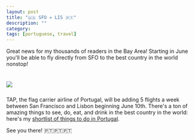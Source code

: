 ```yaml
---
layout: post
title: "🇺🇸 SFO ✈️ LIS 🇵🇹"
description: ""
category: 
tags: [portuguese, travel]
---
```


Great news for my thousands of readers in the Bay Area! Starting in June you'll be able to fly directly from SFO to the best country in the world nonstop! 

<div>
    <img class="rounded-corners" style="max-width: 360px; border: 1px; margin-top: 24px;" src="{{ site.images2018 }}/12-20/sfo-lis.jpg"/>
    <p class="caption-text" style="line-height: 1.5em; margin-bottom: 24px;"><strong></strong></p>
</div>

TAP, the flag carrier airline of Portugal, will be adding 5 flights a week between San Francisco and Lisbon beginning June 10th. There's a ton of amazing things to see, do, eat, and drink in the best country in the world: here's my [shortlist of things to do in Portugal][1].

See you there! 🇵🇹🇵🇹🇵🇹

[1]: https://www.evernote.com/l/AOQ8jYBr8LhEuL-kDj-s9FQfZK7z6ZSdVvs

